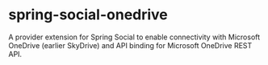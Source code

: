 spring-social-onedrive
======================

A provider extension for Spring Social to enable connectivity with Microsoft OneDrive (earlier SkyDrive)  and API binding for Microsoft OneDrive REST API.
